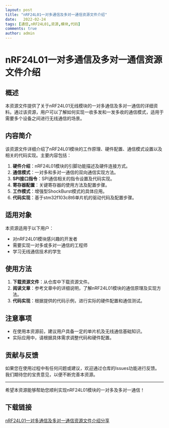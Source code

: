 ```yaml
---
layout: post
title: "nRF24L01一对多通信及多对一通信资源文件介绍"
date:   2022-02-24
tags: [通信,nRF24L01,资源,模块,代码]
comments: true
author: admin
---
```

# nRF24L01一对多通信及多对一通信资源文件介绍

## 概述
本资源文件提供了关于nRF24L01无线模块的一对多通信及多对一通信的详细资料。通过该资源，用户可以了解如何实现一收多发和一发多收的通信模式，适用于需要多个设备之间进行无线通信的场景。

## 内容简介
该资源文件详细介绍了nRF24L01模块的工作原理、硬件配置、通信模式设置以及相关的代码实现。主要内容包括：

1. **硬件介绍**：nRF24L01模块的引脚功能描述及硬件连接方式。
2. **通信模式**：一对多和多对一通信的双向通信实现方法。
3. **SPI接口指令**：SPI通信相关的指令设置及代码实现。
4. **寄存器配置**：关键寄存器的使用方法及配置步骤。
5. **工作模式**：增强型ShockBurst模式的具体应用。
6. **代码实现**：基于stm32f103c8t6单片机的驱动代码及配置步骤。

## 适用对象
本资源适用于以下用户：

- 对nRF24L01模块感兴趣的开发者
- 需要实现一对多或多对一通信的工程师
- 学习无线通信技术的学生

## 使用方法
1. **下载资源文件**：从仓库中下载资源文件。
2. **阅读文章**：参考文章中的详细说明，了解nRF24L01模块的通信原理及实现方法。
3. **代码实现**：根据提供的代码示例，进行实际的硬件配置和通信测试。

## 注意事项
- 在使用本资源前，建议用户具备一定的单片机及无线通信基础知识。
- 实际应用中，请根据具体需求调整代码和硬件配置。

## 贡献与反馈
如果您在使用过程中有任何问题或建议，欢迎通过仓库的Issues功能进行反馈。我们期待您的宝贵意见，以便不断完善本资源。

---

希望本资源能够帮助您顺利实现nRF24L01模块的一对多及多对一通信！

## 下载链接

[nRF24L01一对多通信及多对一通信资源文件介绍分享](https://pan.quark.cn/s/209febd9db16)